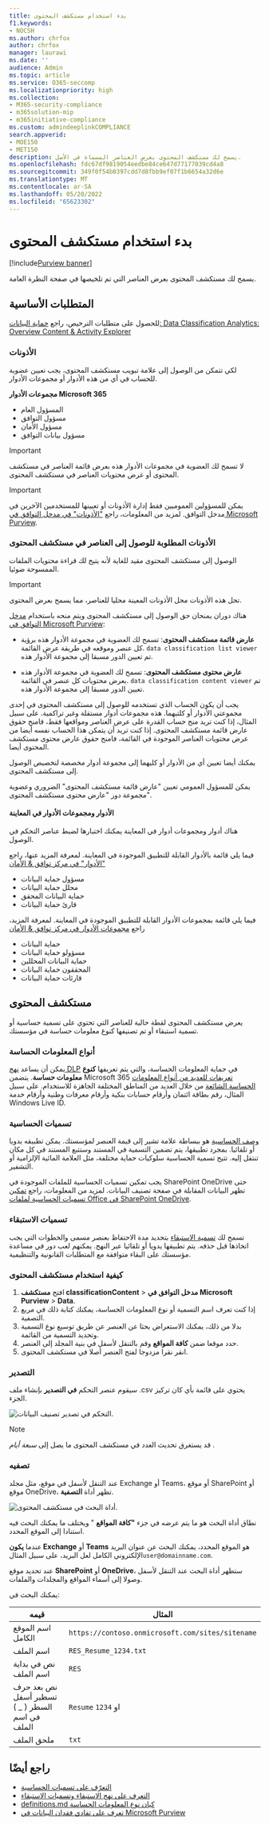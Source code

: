 ```yaml
---
title: بدء استخدام مستكشف المحتوى
f1.keywords:
- NOCSH
ms.author: chrfox
author: chrfox
manager: laurawi
ms.date: ''
audience: Admin
ms.topic: article
ms.service: O365-seccomp
ms.localizationpriority: high
ms.collection:
- M365-security-compliance
- m365solution-mip
- m365initiative-compliance
ms.custom: admindeeplinkCOMPLIANCE
search.appverid:
- MOE150
- MET150
description: يسمح لك مستكشف المحتوى بعرض العناصر المسماة في الأصل.
ms.openlocfilehash: fdc67df9819054eedbe84ce647d77177039cd4a8
ms.sourcegitcommit: 349f0f54b0397cdd7d8fbb9ef07f1b6654a32d6e
ms.translationtype: MT
ms.contentlocale: ar-SA
ms.lasthandoff: 05/20/2022
ms.locfileid: "65623302"
---
```

# <a name="get-started-with-content-explorer"></a>بدء استخدام مستكشف المحتوى

[!include[Purview banner](../includes/purview-rebrand-banner.md)]

يسمح لك مستكشف المحتوى بعرض العناصر التي تم تلخيصها في صفحة النظرة العامة.

## <a name="prerequisites"></a>المتطلبات الأساسية

للحصول على متطلبات الترخيص، راجع [حماية البيانات: Data Classification Analytics: Overview Content & Activity Explorer](/office365/servicedescriptions/microsoft-365-service-descriptions/microsoft-365-tenantlevel-services-licensing-guidance/microsoft-365-security-compliance-licensing-guidance#information-protection-data-classification-analytics-overview-content--activity-explorer)

### <a name="permissions"></a>الأذونات

لكي تتمكن من الوصول إلى علامة تبويب مستكشف المحتوى، يجب تعيين عضوية للحساب في أي من هذه الأدوار أو مجموعات الأدوار. 

**مجموعات الأدوار Microsoft 365**

- المسؤول العام
- مسؤول التوافق
- مسؤول الأمان
- مسؤول بيانات التوافق

> [!IMPORTANT]
> لا تسمح لك العضوية في مجموعات الأدوار هذه بعرض قائمة العناصر في مستكشف المحتوى أو عرض محتويات العناصر في مستكشف المحتوى.

> [!IMPORTANT]
> يمكن للمسؤولين العموميين فقط إدارة الأذونات أو تعيينها للمستخدمين الآخرين في مدخل التوافق. لمزيد من المعلومات، راجع ["الأذونات" في مدخل التوافق في Microsoft Purview](microsoft-365-compliance-center-permissions.md).
> 
### <a name="required-permissions-to-access-items-in-content-explorer"></a>الأذونات المطلوبة للوصول إلى العناصر في مستكشف المحتوى

الوصول إلى مستكشف المحتوى مقيد للغاية لأنه يتيح لك قراءة محتويات الملفات الممسوحة ضوئيا.

> [!IMPORTANT]
> تحل هذه الأذونات محل الأذونات المعينة محليا للعناصر، مما يسمح بعرض المحتوى. 

هناك دوران يمنحان حق الوصول إلى مستكشف المحتوى ويتم منحه باستخدام <a href="https://go.microsoft.com/fwlink/p/?linkid=2173597" target="_blank">مدخل التوافق في Microsoft Purview</a>:

- **عارض قائمة مستكشف المحتوى**: تسمح لك العضوية في مجموعة الأدوار هذه برؤية كل عنصر وموقعه في طريقة عرض القائمة. `data classification list viewer` تم تعيين الدور مسبقا إلى مجموعة الأدوار هذه.

- **عارض محتوى مستكشف المحتوى**: تسمح لك العضوية في مجموعة الأدوار هذه بعرض محتويات كل عنصر في القائمة. `data classification content viewer` تم تعيين الدور مسبقا إلى مجموعة الأدوار هذه.

يجب أن يكون الحساب الذي تستخدمه للوصول إلى مستكشف المحتوى في إحدى مجموعتي الأدوار أو كلتيهما. هذه مجموعات أدوار مستقلة وغير تراكمية. على سبيل المثال، إذا كنت تريد منح حساب القدرة على عرض العناصر ومواقعها فقط، فامنح حقوق عارض قائمة مستكشف المحتوى. إذا كنت تريد أن يتمكن هذا الحساب نفسه أيضا من عرض محتويات العناصر الموجودة في القائمة، فامنح حقوق عارض محتوى مستكشف المحتوى أيضا.

يمكنك أيضا تعيين أي من الأدوار أو كليهما إلى مجموعة أدوار مخصصة لتخصيص الوصول إلى مستكشف المحتوى.

يمكن للمسؤول العمومي تعيين "عارض قائمة مستكشف المحتوى" الضروري وعضوية مجموعة دور "عارض محتوى مستكشف المحتوى".

#### <a name="roles-and-role-groups-in-preview"></a>الأدوار ومجموعات الأدوار في المعاينة

هناك أدوار ومجموعات أدوار في المعاينة يمكنك اختبارها لضبط عناصر التحكم في الوصول.

فيما يلي قائمة بالأدوار القابلة للتطبيق الموجودة في المعاينة. لمعرفة المزيد عنها، راجع ["الأدوار" في مركز توافق & الأمان](../security/office-365-security/permissions-in-the-security-and-compliance-center.md#roles-in-the-security--compliance-center)

- مسؤول حماية البيانات
- محلل حماية البيانات
- حماية البيانات المحقق
- قارئ حماية البيانات

فيما يلي قائمة بمجموعات الأدوار القابلة للتطبيق الموجودة في المعاينة. لمعرفة المزيد، راجع [مجموعات الأدوار في مركز توافق & الأمان](../security/office-365-security/permissions-in-the-security-and-compliance-center.md#role-groups-in-the-security--compliance-center)

- حماية البيانات
- مسؤولو حماية البيانات
- حماية البيانات المحللين
- المحققون حماية البيانات
- قارئات حماية البيانات

## <a name="content-explorer"></a>مستكشف المحتوى

يعرض مستكشف المحتوى لقطة حالية للعناصر التي تحتوي على تسمية حساسية أو تسمية استبقاء أو تم تصنيفها كنوع معلومات حساسة في مؤسستك.

### <a name="sensitive-information-types"></a>أنواع المعلومات الحساسة

يمكن أن يساعد [نهج DLP](dlp-learn-about-dlp.md) في حماية المعلومات الحساسة، والتي يتم تعريفها **كنوع معلومات حساسة**. يتضمن Microsoft 365 [تعريفات للعديد من أنواع المعلومات الحساسة الشائعة](sensitive-information-type-entity-definitions.md) من خلال العديد من المناطق المختلفة الجاهزة للاستخدام. على سبيل المثال، رقم بطاقة ائتمان وأرقام حسابات بنكية وأرقام معرفات وطنية وأرقام خدمة Windows Live ID.

### <a name="sensitivity-labels"></a>تسميات الحساسية

[وصف الحساسية](sensitivity-labels.md) هو ببساطة علامة تشير إلى قيمة العنصر لمؤسستك. يمكن تطبيقه يدويا أو تلقائيا. بمجرد تطبيقها، يتم تضمين التسمية في المستند وستتبع المستند في كل مكان تنتقل إليه. تتيح تسمية الحساسية سلوكيات حماية مختلفة، مثل العلامة المائية الإلزامية أو التشفير.

يجب تمكين تسميات الحساسية للملفات الموجودة في SharePoint OneDrive حتى تظهر البيانات المقابلة في صفحة تصنيف البيانات. لمزيد من المعلومات، راجع [تمكين تسميات الحساسية لملفات Office في SharePoint OneDrive](sensitivity-labels-sharepoint-onedrive-files.md).

### <a name="retention-labels"></a>تسميات الاستبقاء

تسمح لك [تسمية الاستبقاء](retention.md) بتحديد مدة الاحتفاظ بعنصر مسمى والخطوات التي يجب اتخاذها قبل حذفه. يتم تطبيقها يدويا أو تلقائيا عبر النهج. يمكنهم لعب دور في مساعدة مؤسستك على البقاء متوافقة مع المتطلبات القانونية والتنظيمية.

### <a name="how-to-use-content-explorer"></a>كيفية استخدام مستكشف المحتوى

1. افتح **مستكشف classificationContent** >  **مدخل التوافق في Microsoft Purview**  >  **Data**.
2. إذا كنت تعرف اسم التسمية أو نوع المعلومات الحساسة، يمكنك كتابة ذلك في مربع التصفية.
3. بدلا من ذلك، يمكنك الاستعراض بحثا عن العنصر عن طريق توسيع نوع التسمية وتحديد التسمية من القائمة.
4. حدد موقعا ضمن **كافة المواقع** وقم بالتنقل لأسفل في بنية المجلد إلى العنصر.
5. انقر نقرا مزدوجا لفتح العنصر أصلا في مستكشف المحتوى.

### <a name="export"></a>التصدير
سيقوم عنصر التحكم **في التصدير** بإنشاء ملف .csv يحتوي على قائمة بأي كان تركيز الجزء.

![التحكم في تصدير تصنيف البيانات.](../media/data_classification_export_control.png)


> [!NOTE]
> قد يستغرق تحديث العدد في مستكشف المحتوى ما يصل إلى *سبعة أيام* .

### <a name="filter"></a>تصفيه

عند التنقل لأسفل في موقع، مثل مجلد Exchange أو Teams، أو موقع SharePoint أو موقع OneDrive، تظهر أداة **التصفية**.

![أداة البحث في مستكشف المحتوى.](../media/data_classification_search_tool.png)

نطاق أداة البحث هو ما يتم عرضه في جزء **"كافة المواقع** " ويختلف ما يمكنك البحث فيه استنادا إلى الموقع المحدد. 

عندما **يكون Exchange** أو **Teams** هو الموقع المحدد، يمكنك البحث عن عنوان البريد الإلكتروني الكامل لعل البريد، على سبيل المثال`user@domainname.com`.

عند تحديد موقع **SharePoint** أو **OneDrive**، ستظهر أداة البحث عند التنقل لأسفل وصولا إلى أسماء المواقع والمجلدات والملفات. 

يمكنك البحث في:

|قيمه|المثال  |
|---------|---------|
|اسم الموقع الكامل    |`https://contoso.onmicrosoft.com/sites/sitename`    |
|اسم الملف    |    `RES_Resume_1234.txt`     |
|نص في بداية اسم الملف| `RES`|
|نص بعد حرف تسطير أسفل السطر ( _ ) في اسم الملف|`Resume` او `1234`| 
|ملحق الملف|`txt`|


## <a name="see-also"></a>راجع أيضًا

- [التعرّف على تسميات الحساسية](sensitivity-labels.md)
- [التعرف على نهج الاستبقاء وتسميات الاستبقاء](retention.md)
- [definitions.md كيان نوع المعلومات الحساسة](sensitive-information-type-entity-definitions.md)
- [تعرف على تفادي فقدان البيانات في Microsoft Purview](dlp-learn-about-dlp.md)
